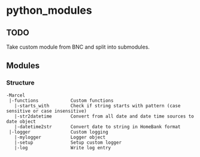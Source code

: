 # python_modules

## TODO

Take custom module from BNC and split into submodules.

## Modules

### Structure

```
-Marcel
 |-functions            Custom functions
   |-starts_with        Check if string starts with pattern (case sensitive or case insensitive)
   |-str2datetime       Convert from all date and date time sources to date object
   |-datetime2str       Convert date to string in HomeBank format
 |-logger               Custom logging
   |-mylogger           Logger object
   |-setup              Setup custom logger
   |-log                Write log entry
```
